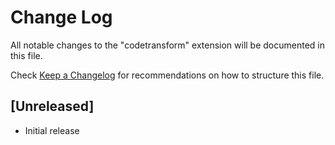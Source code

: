 # Change Log

All notable changes to the "codetransform" extension will be documented in this file.

Check [Keep a Changelog](http://keepachangelog.com/) for recommendations on how to structure this file.

## [Unreleased]

- Initial release